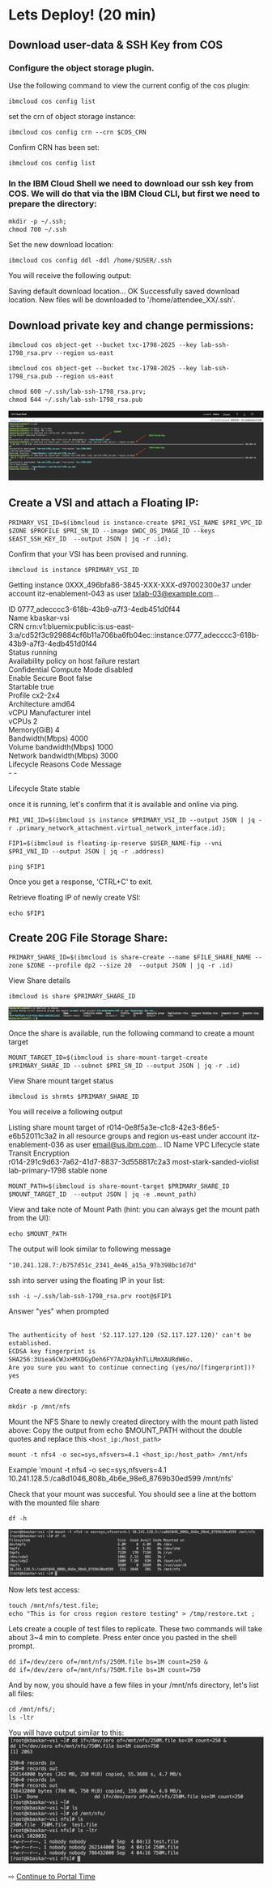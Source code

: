 # Lets Deploy! (20 min)




## Download user-data & SSH Key from COS

### Configure the object storage plugin.

Use the following command to view the current config of the cos plugin:

~~~
ibmcloud cos config list
~~~

set the crn of object storage instance:

~~~
ibmcloud cos config crn --crn $COS_CRN
~~~

Confirm CRN has been set:

~~~
ibmcloud cos config list
~~~

### In the IBM Cloud Shell we need to download our ssh key from COS.  We will do that via the IBM Cloud CLI, but first we need to prepare the directory:

~~~
mkdir -p ~/.ssh;
chmod 700 ~/.ssh
~~~

Set the new download location:
~~~
ibmcloud cos config ddl -ddl /home/$USER/.ssh
~~~

You will receive the following output:

Saving default download location...
OK
Successfully saved download location. New files will be downloaded to '/home/attendee_XX/.ssh'.


## Download private key and change permissions:
~~~
ibmcloud cos object-get --bucket txc-1798-2025 --key lab-ssh-1798_rsa.prv --region us-east
~~~

~~~
ibmcloud cos object-get --bucket txc-1798-2025 --key lab-ssh-1798_rsa.pub --region us-east
~~~

~~~
chmod 600 ~/.ssh/lab-ssh-1798_rsa.prv;
chmod 644 ~/.ssh/lab-ssh-1798_rsa.pub
~~~

![Downloading SSH fro COS](./assets/images/cos-key-download.png)

## Create a VSI and attach a Floating IP:
~~~
PRIMARY_VSI_ID=$(ibmcloud is instance-create $PRI_VSI_NAME $PRI_VPC_ID $ZONE $PROFILE $PRI_SN_ID --image $WDC_OS_IMAGE_ID --keys $EAST_SSH_KEY_ID  --output JSON | jq -r .id);
~~~

Confirm that your VSI has been provised and running.

~~~
ibmcloud is instance $PRIMARY_VSI_ID

~~~


Getting instance 0XXX_496bfa86-3845-XXX-XXX-d97002300e37 under account itz-enablement-043 as user txlab-03@example.com...
                                         
ID                                    0777_adecccc3-618b-43b9-a7f3-4edb451d0f44   
Name                                  kbaskar-vsi   
CRN                                   crn:v1:bluemix:public:is:us-east-3:a/cd52f3c929884cf6b11a706ba6fb04ec::instance:0777_adecccc3-618b-43b9-a7f3-4edb451d0f44   
Status                                running   
Availability policy on host failure   restart   
Confidential Compute Mode             disabled   
Enable Secure Boot                    false   
Startable                             true   
Profile                               cx2-2x4   
Architecture                          amd64   
vCPU Manufacturer                     intel   
vCPUs                                 2   
Memory(GiB)                           4   
Bandwidth(Mbps)                       4000   
Volume bandwidth(Mbps)                1000   
Network bandwidth(Mbps)               3000   
Lifecycle Reasons                     Code   Message      
                                      -      -      
                                         
Lifecycle State                       stable 

once it is running, let's confirm that it is available and online via ping.

~~~
PRI_VNI_ID=$(ibmcloud is instance $PRIMARY_VSI_ID --output JSON | jq -r .primary_network_attachment.virtual_network_interface.id);
~~~

~~~
FIP1=$(ibmcloud is floating-ip-reserve $USER_NAME-fip --vni $PRI_VNI_ID --output JSON | jq -r .address)

~~~

~~~
ping $FIP1

~~~
Once you get a response, 'CTRL+C' to exit.

Retrieve floating IP of newly create VSI:
~~~
echo $FIP1

~~~


## Create 20G File Storage Share:
~~~
PRIMARY_SHARE_ID=$(ibmcloud is share-create --name $FILE_SHARE_NAME --zone $ZONE --profile dp2 --size 20  --output JSON | jq -r .id)
~~~

View Share details
~~~
ibmcloud is share $PRIMARY_SHARE_ID
~~~

![Share Details](./assets/images/share-details.png)

Once the share is available, run the following command to create a mount target

~~~
MOUNT_TARGET_ID=$(ibmcloud is share-mount-target-create $PRIMARY_SHARE_ID --subnet $PRI_SN_ID --output JSON | jq -r .id)
~~~

View Share mount target status
~~~
ibmcloud is shrmts $PRIMARY_SHARE_ID
~~~

You will receive a following output

Listing share mount target of r014-0e8f5a3e-c1c8-42e3-86e5-e6b52011c3a2 in all resource groups and region us-east under account itz-enablement-036 as user email@us.ibm.com...
ID                                          Name                        VPC                Lifecycle state   Transit Encryption   
r014-291c9d63-7a62-41d7-8837-3d558817c2a3   most-stark-sanded-violist   lab-primary-1798   stable            none   


~~~
MOUNT_PATH=$(ibmcloud is share-mount-target $PRIMARY_SHARE_ID  $MOUNT_TARGET_ID  --output JSON | jq -e .mount_path)

~~~


View and take note of Mount Path (hint: you can always get the mount path from the UI):
~~~
echo $MOUNT_PATH
~~~

The output will look similar to following message

`"10.241.128.7:/b757d51c_2341_4e46_a15a_97b398bc1d7d"`

ssh into server using the floating IP in your list:
~~~
ssh -i ~/.ssh/lab-ssh-1798_rsa.prv root@$FIP1
~~~

Answer "yes" when prompted

```text

The authenticity of host '52.117.127.120 (52.117.127.120)' can't be established.
ECDSA key fingerprint is SHA256:3Uiea6CWJxHMXDGyDeh6FY7AzOAykhTLLMmXAURdW6o.
Are you sure you want to continue connecting (yes/no/[fingerprint])? yes

```

Create a new directory:
~~~
mkdir -p /mnt/nfs
~~~


Mount the NFS Share to newly created directory with the mount path listed above:
Copy the output from echo $MOUNT_PATH without the double quotes and replace this `<host_ip:/host_path>`

~~~
mount -t nfs4 -o sec=sys,nfsvers=4.1 <host_ip:/host_path> /mnt/nfs

~~~ 
Example 'mount -t nfs4 -o sec=sys,nfsvers=4.1 10.241.128.5:/ca8d1046_808b_4b6e_98e6_8769b30ed599 /mnt/nfs'

Check that your mount was succesful. You should see a line at the bottom with the mounted file share
~~~
df -h

~~~

![Share Mount Output](./assets/images/share-mount-point.png)


Now lets test access:
~~~
touch /mnt/nfs/test.file;
echo "This is for cross region restore testing" > /tmp/restore.txt ;
~~~

Lets create a couple of test files to replicate. These two commands will take about 3~4 min to complete. Press enter once
you pasted in the shell prompt.

~~~
dd if=/dev/zero of=/mnt/nfs/250M.file bs=1M count=250 &
dd if=/dev/zero of=/mnt/nfs/750M.file bs=1M count=750

~~~

And by now, you should have a few files in your /mnt/nfs directory, let's list all files:
~~~
cd /mnt/nfs/;
ls -ltr
~~~

You will have output similar to this:
![Files created](./assets/images/Files-created.png)



⇨ [Continue to Portal Time](30-portal-time.md)
